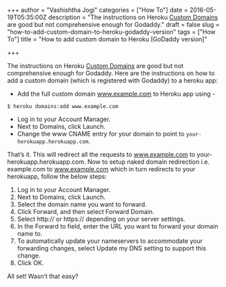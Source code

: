 +++
author = "Vashishtha Jogi"
categories = ["How To"]
date = 2016-05-19T05:35:00Z
description = "The instructions on Heroku [Custom Domains](https://devcenter.heroku.com/articles/custom-domains) are good but not comprehensive enough for Godaddy."
draft = false
slug = "how-to-add-custom-domain-to-heroku-godaddy-version"
tags = ["How To"]
title = "How to add custom domain to Heroku [GoDaddy version]"

+++

The instructions on Heroku [Custom Domains](https://devcenter.heroku.com/articles/custom-domains) are good but not comprehensive enough for Godaddy. Here are the instructions on how to add a custom domain (which is registered with Godaddy) to a heroku app:

- Add the full custom domain www.example.com to Heroku app using -
```
$ heroku domains:add www.example.com
```
- Log in to your Account Manager.
- Next to Domains, click Launch.
- Change the www CNAME entry for your domain to point to `your-herokuapp.herokuapp.com`.

That’s it. This will redirect all the requests to www.example.com to your-herokuapp.herokuapp.com. Now to setup naked domain redirection i.e. example.com to www.example.com which in turn redirects to your herokuapp, follow the below steps:

1. Log in to your Account Manager.
2. Next to Domains, click Launch.
3. Select the domain name you want to forward.
4. Click Forward, and then select Forward Domain.
5. Select http:// or https:// depending on your server settings.
6. In the Forward to field, enter the URL you want to forward your domain name to.
7. To automatically update your nameservers to accommodate your forwarding changes, select Update my DNS setting to support this change.
8. Click OK.

All set! Wasn’t that easy?
